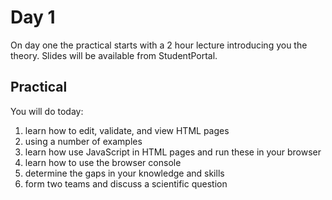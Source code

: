 
Day 1
=====

On day one the practical starts with a 2 hour lecture introducing you the theory. Slides will be available from StudentPortal.

Practical
---------

You will do today:
1. learn how to edit, validate, and view HTML pages
1. using a number of examples
1. learn how use JavaScript in HTML pages and run these in your browser
1. learn how to use the browser console
1. determine the gaps in your knowledge and skills
1. form two teams and discuss a scientific question
